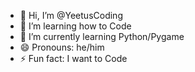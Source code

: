 - 👋 Hi, I’m @YeetusCoding
- 👀 I’m learning how to Code
- 🌱 I’m currently learning Python/Pygame
- 😄 Pronouns: he/him
- ⚡ Fun fact: I want to Code


